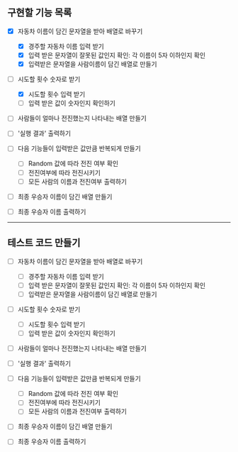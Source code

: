 **구현할 기능 목록**
---
- [x] 자동차 이름이 담긴 문자열을 받아 배열로 바꾸기<br>
  - [x] 경주할 자동차 이름 입력 받기
  - [x] 입력 받은 문자열이 잘못된 값인지 확인: 각 이름이 5자 이하인지 확인
  - [x] 입력받은 문자열을 사람이름이 담긴 배열로 만들기

- [ ] 시도할 횟수 숫자로 받기
  - [x] 시도할 횟수 입력 받기
  - [ ] 입력 받은 값이 숫자인지 확인하기

- [ ] 사람들이 얼마나 전진했는지 나타내는 배열 만들기

- [ ] '실행 결과' 출력하기

- [ ] 다음 기능들이 입력받은 값만큼 반복되게 만들기
  - [ ] Random 값에 따라 전진 여부 확인
  - [ ] 전진여부에 따라 전진시키기
  - [ ] 모든 사람의 이름과 전진여부 출력하기

- [ ] 최종 우승자 이름이 담긴 배열 만들기

- [ ] 최종 우승자 이름 출력하기

---
**테스트 코드 만들기** 
---

- [ ] 자동차 이름이 담긴 문자열을 받아 배열로 바꾸기<br>
  - [ ] 경주할 자동차 이름 입력 받기
  - [ ] 입력 받은 문자열이 잘못된 값인지 확인: 각 이름이 5자 이하인지 확인
  - [ ] 입력받은 문자열을 사람이름이 담긴 배열로 만들기

- [ ] 시도할 횟수 숫자로 받기
  - [ ] 시도할 횟수 입력 받기
  - [ ] 입력 받은 값이 숫자인지 확인하기

- [ ] 사람들이 얼마나 전진했는지 나타내는 배열 만들기

- [ ] '실행 결과' 출력하기

- [ ] 다음 기능들이 입력받은 값만큼 반복되게 만들기
  - [ ] Random 값에 따라 전진 여부 확인
  - [ ] 전진여부에 따라 전진시키기
  - [ ] 모든 사람의 이름과 전진여부 출력하기

- [ ] 최종 우승자 이름이 담긴 배열 만들기

- [ ] 최종 우승자 이름 출력하기
